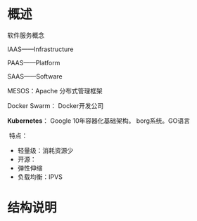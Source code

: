 # 概述

软件服务概念

IAAS——Infrastructure

PAAS——Platform

SAAS——Software



MESOS：Apache 分布式管理框架

Docker Swarm： Docker开发公司

**Kubernetes**： Google	10年容器化基础架构。 borg系统。GO语言

​	特点：

- 轻量级：消耗资源少
- 开源：
- 弹性伸缩
- 负载均衡：IPVS



# 结构说明











